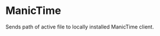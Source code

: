# ManicTime

<!-- Plugin description -->
Sends path of active file to locally installed ManicTime client.
<!-- Plugin description end -->
